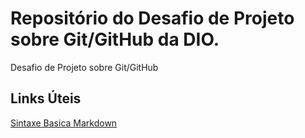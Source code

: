 # Repositório do Desafio de Projeto sobre Git/GitHub da DIO.
Desafio de Projeto sobre Git/GitHub

## Links Úteis
[Sintaxe Basica Markdown](https://www.markdownguide.org/basic-syntax/)
